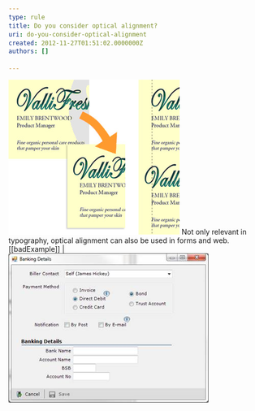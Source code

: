 ```yaml
---
type: rule
title: Do you consider optical alignment?
uri: do-you-consider-optical-alignment
created: 2012-11-27T01:51:02.0000000Z
authors: []

---
```


![ In the first example, although the text is technically aligned, it does not 'look' it. In the second one, the "V" has been moved into the margin, but the optical alignment is now correct ](../../assets/opticalalignment.jpg)
Not only relevant in typography, optical alignment can also be used in forms and web.
[[badExample]]
| ![The fields are aligned to the radio buttons, but it doesn't "look" good enough![Good alignment](../../assets/good_opticalalignment.png)](../../assets/bad_opticalalignment.jpg)
